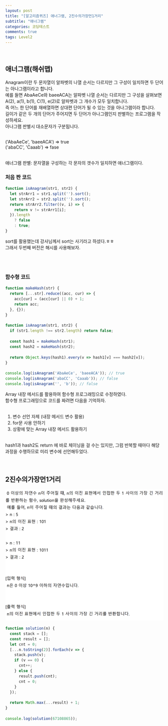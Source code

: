 ```yaml
---
layout: post
title: "[알고리즘퀴즈] 애너그램, 2진수의가장먼1거리"
subtitle: "애너그램"
categories: 코딩테스트
comments: true
tags: Level2
---
```


<br>

## 애너그램(해쉬맵)

Anagram이란 두 문자열이 알파벳의 나열 순서는 다르지만 그 구성이 일치하면 두 단어는 아나그램이라고 합니다.<br>
예를 들면 AbaAeCe와 baeeACA는 알파벳 나열 순서는 다르지만 그 구성을 살펴보면 A(2), a(1), b(1), C(1), e(2)로 알파벳과 그 개수가 모두 일치합니다.<br>
즉 어느 한 단어를 재배열하면 상대편 단어가 될 수 있는 것을 아나그램이라 합니다.<br>
길이가 같은 두 개의 단어가 주어지면 두 단어가 아나그램인지 판별하는 프로그램을 작성하세요.<br>
아나그램 판별시 대소문자가 구분됩니다.<br><br>

('AbaAeCe', 'baeeACA') => true<br>
('abaCC', 'Caaab') => fase<br><br>

애너그램 판별: 문자열을 구성하는 각 문자의 갯수가 일치하면 애너그램이다.<br>

### 처음 짠 코드

```js
function isAnagram(str1, str2) {
  let strArr1 = str1.split('').sort();
  let strArr2 = str2.split('').sort();
  return strArr2.filter((v, i) => {
    return v != strArr1[i];
  }).length
    ? false
    : true;
}

```

sort를 활용했는데 강사님께서 sort는 사기라고 하셨다.ㅎㅎ<br>
그래서 두번째 버전은 해시를 사용해보자.<br>

<br><br>

### 함수형 코드

```js
function makeHash(str) {
  return [...str].reduce((acc, cur) => {
    acc[cur] = (acc[cur] || 0) + 1;
    return acc;
  }, {});
}

function isAnagram(str1, str2) {
  if (str1.length !== str2.length) return false;

  const hash1 = makeHash(str1);
  const hash2 = makeHash(str2);

  return Object.keys(hash1).every(v => hash1[v] === hash2[v]);
}

console.log(isAnagram('AbaAeCe', 'baeeACA')); // true
console.log(isAnagram('abaCC', 'Caaab')); // false
console.log(isAnagram('', 'b')); // false

```

Array 내장 메서드를 활용하여 함수형 프로그래밍으로 수정하였다.<br>
함수형 프로그래밍으로 코드를 짜려면 다음을 기억하자.<br><br>

1. 변수 선언 자제 (내장 메서드 변수 활용)
2. for문 사용 안하기
3. 상황에 맞는 Array 내장 메서드 활용하기

<br>
hash1과 hash2도 return 에 바로 체이닝을 걸 수는 있지만, 그럼 반복할 때마다 해당 과정을 수행하므로 미리 변수에 선언해두었다.<br>
<br><br>


## 2진수의가장먼1거리

![2진수의가장먼1](/assets/img/study/2진수의가장먼1.png)<br>

```js
function solution(n) {
  const stack = [];
  const result = [];
  let cnt = 0;
  [...n.toString(2)].forEach(v => {
    stack.push(v);
    if (v == 0) {
      cnt++;
    } else {
      result.push(cnt);
      cnt = 0;
    }
  });

  return Math.max(...result) + 1;
}

console.log(solution(67108865));
```